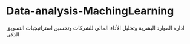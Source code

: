 # Data-analysis-MachingLearning  
ادارة الموارد البشرية وتحليل الأداء المالي للشركات وتحسين استراتيجيات التسويق الذكي

